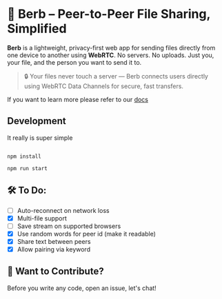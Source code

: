 # 🎈 Berb – Peer-to-Peer File Sharing, Simplified

**Berb** is a lightweight, privacy-first web app for sending files directly from one device to another using **WebRTC**. No servers. No uploads. Just you, your file, and the person you want to send it to.

> 🔒 Your files never touch a server — Berb connects users directly using WebRTC Data Channels for secure, fast transfers.

If you want to learn more please refer to our [docs](/docs/index.md)

## Development

It really is super simple

```shell

npm install

npm run start
```

## 🛠️ To Do:

- [ ] Auto-reconnect on network loss
- [x] Multi-file support
- [ ] Save stream on supported browsers
- [x] Use random words for peer id (make it readable)
- [x] Share text between peers
- [x] Allow pairing via keyword

## 🧪 Want to Contribute?

Before you write any code, open an issue, let's chat!
